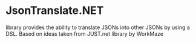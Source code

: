 # JsonTranslate.NET
library provides the ability to translate JSONs into other JSONs by using a DSL. Based on ideas taken from JUST.net library by WorkMaze
